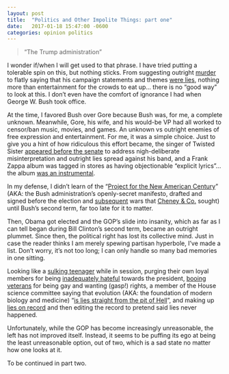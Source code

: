 ```yaml
---
layout: post
title:  "Politics and Other Impolite Things: part one"
date:   2017-01-18 15:47:00 -0600
categories: opinion politics
---
```


>“The Trump administration”  

I wonder if/when I will get used to that phrase. I have tried putting a tolerable spin on this, 
but nothing sticks. From suggesting outright [murder][kill-families] to flatly saying that his campaign statements
and themes [were lies][truth-trump], nothing more than entertainment for the crowds to eat up... 
there is no “good way” to look at this. I don’t even have the comfort of ignorance I had when George W. Bush took office.  

At the time, I favored Bush over Gore because Bush was, for me, a complete unknown. Meanwhile, Gore, his wife, 
and his would-be VP had all worked to censor/ban music, movies, and games. An unknown vs outright enemies of 
free expression and entertainment. For me, it was a simple choice. Just to give you a hint of how ridiculous 
this effort became, the singer of Twisted Sister [appeared before the senate][snyder-has-the-floor] to address 
nigh-deliberate misinterpretation and outright lies spread against his band, and a Frank Zappa album was tagged 
in stores as having objectionable “explicit lyrics”... the album [was an instrumental][zapped].  

In my defense, I didn’t learn of the “[Project for the New American Century][loc]” (AKA: the Bush administration’s 
openly-secret manifesto, drafted and signed before the election and [subsequent][Iraq-before-9-11] wars that 
[Cheney & Co.][dubya-admin] sought) until Bush’s second term, far too late for it to matter.  

Then, Obama got elected and the GOP’s slide into insanity, which as far as I can tell began during Bill Clinton’s 
second term, became an outright plummet. Since then, the political right has lost its collective mind. Just in 
case the reader thinks I am merely spewing partisan hyperbole, I’ve made a list. Don’t worry, it’s not 
too long; I can only handle so many bad memories in one sitting.  

Looking like a [sulking teenager][what-bill] while in session, purging their own loyal members for being 
[inadequately hateful][purity-test] towards the president, [booing veterans][rainbow-6] for being gay and 
wanting (gasp!) rights, a member of the House science committee saying that evolution (AKA: the foundation of 
modern biology and medicine) “[is lies straight from the pit of Hell][what-the-hell]”, 
and making up [lies on record][not-intended] and then editing the record to pretend said lies never happened.  

Unfortunately, while the GOP has become increasingly unreasonable, the left has not improved itself. Instead, it seems 
to be puffing its ego at being the least unreasonable option, out of two, which is a sad state no matter how one looks at it.

To be continued in part two.



[kill-families]: http://www.cnn.com/2015/12/02/politics/donald-trump-terrorists-families/
[truth-trump]: https://www.youtube.com/watch?v=BB38DvTV5kc
[snyder-has-the-floor]: https://www.youtube.com/watch?v=S0Vyr1TylTE
[zapped]: http://www.openculture.com/2016/07/when-frank-zappas-instrumental-album-jazz-from-hell-received-an-explicit-lyrics-sticker.html
[loc]: https://www.loc.gov/item/lcwa00010308/
[iraq-before-9-11]: http://web.archive.org/web/20020205235749/http://www.newamericancentury.org/iraqmiddleeast.htm
[dubya-admin]: https://books.google.com/books?id=Zq4j7YJXi78C&pg=PA505&dq=%22The+Peninsula+Question%22+%22Of+the+twenty-five%22#v=onepage&q=%22The%20Peninsula%20Question%22%20%22Of%20the%20twenty-five%22&f=false
[what-bill]: http://i2.cdn.turner.com/cnn/2009/POLITICS/09/09/obama.speech/t1home.obama.speech.09.pool.jpg
[purity-test]: http://www.nydailynews.com/news/politics/republican-party-starts-kill-s-rep-bob-inglis-ousted-not-hating-obama-article-1.201537
[rainbow-6]: https://www.youtube.com/watch?v=Xwoh6g05hj4
[what-the-hell]: http://www.independent.co.uk/news/world/americas/republican-congressman-says-evolution-is-lie-from-hell-8202896.html
[not-intended]: http://www.theatlantic.com/politics/archive/2011/04/kyls-not-intended-be-factual-statement-now-also-not-intended-be-statement/349925/
